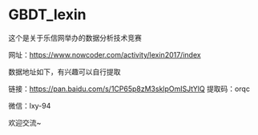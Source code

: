 # GBDT_lexin
这个是关于乐信网举办的数据分析技术竞赛

网址：https://www.nowcoder.com/activity/lexin2017/index

数据地址如下，有兴趣可以自行提取

链接：https://pan.baidu.com/s/1CP65p8zM3sklpOmISJtYlQ 
提取码：orqc

微信：lxy-94

欢迎交流~
